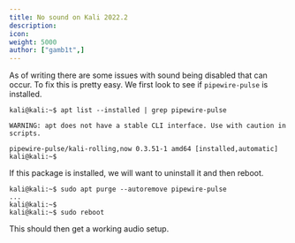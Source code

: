 ```yaml
---
title: No sound on Kali 2022.2
description:
icon:
weight: 5000
author: ["gamb1t",]
---
```


As of writing there are some issues with sound being disabled that can occur. To fix this is pretty easy. We first look to see if `pipewire-pulse` is installed.

```console
kali@kali:~$ apt list --installed | grep pipewire-pulse

WARNING: apt does not have a stable CLI interface. Use with caution in scripts.

pipewire-pulse/kali-rolling,now 0.3.51-1 amd64 [installed,automatic]
kali@kali:~$
```

If this package is installed, we will want to uninstall it and then reboot.

```console
kali@kali:~$ sudo apt purge --autoremove pipewire-pulse
...
kali@kali:~$
kali@kali:~$ sudo reboot
```

This should then get a working audio setup.
